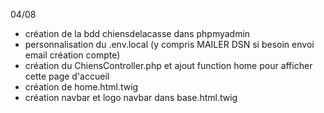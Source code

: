 04/08 
- création de la bdd chiensdelacasse dans phpmyadmin
- personnalisation du .env.local (y compris MAILER DSN si besoin envoi email création compte)
- création du ChiensController.php et ajout function home pour afficher cette page d'accueil
- création de home.html.twig 
- création navbar et logo navbar dans base.html.twig